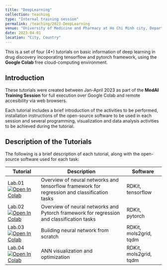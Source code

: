```yaml
---
title: "DeepLearning"
collection: teaching
type: "Internal training session"
permalink: /teaching/2023-DeepLearning
venue: "University of Medicine and Pharmacy at Ho Chi Minh city, Department of Organic Chemistry"
date: 2023-04-01
location: "City, Country"
---
```


This is a set of four (4+) tutorials on basic information of deep learning in drug discovery incoporating tensorflow and pytorch framework, using the **Google Colab** free cloud-computing environment.

## Introduction


These tutorials were created between Jan-April 2023 as part of the **MedAI Training Session** for full execution over Google Colab and remote accesibility via web browsers.

Each tutorial includes a brief introduction of the activities to be performed, installation instructions of the open-source software to be used in each session and several programming, visualization and data analysis activities to be achieved during the tutorial. 

## Description of the Tutorials

The following is a brief description of each tutorial, along with the open-source software used for each task:

| Tutorial | Description                           | Software                                                        |
|--------|-------------------------------------------------------------------------------------|-------------------------------------------------------------------------------------------------------------|
| Lab.01 [![Open In Colab](https://colab.research.google.com/assets/colab-badge.svg)](https://colab.research.google.com/github/TieuLongPhan/TieuLongPhan.github.io/blob/master/_teaching/Material/Cheminformatics/lab01-RDKIT_tutorial.ipynb) | Overview of neural networks and tensorflow framework for regression and classification tasks                         |    RDKit, tensorflow                                                                                                      |
| Lab.02 [![Open In Colab](https://colab.research.google.com/assets/colab-badge.svg)](https://colab.research.google.com/github/TieuLongPhan/TieuLongPhan.github.io/blob/master/_teaching/Material/Cheminformatics/lab02-SMILES_tutorials.ipynb) |Overview of neural networks and Pytorch framework for regression and classification tasks        | RDKit,  pytorch |
| Lab.03 [![Open In Colab](https://colab.research.google.com/assets/colab-badge.svg)](https://colab.research.google.com/github/TieuLongPhan/TieuLongPhan.github.io/blob/master/_teaching/Material/Cheminformatics/lab03-SMARTS_tutorials.ipynb) | Building neural network from scratch                                      | RDKit,  mols2grid, tqdm                                    |
| Lab.04 [![Open In Colab](https://colab.research.google.com/assets/colab-badge.svg)](https://colab.research.google.com/github/TieuLongPhan/TieuLongPhan.github.io/blob/master/_teaching/Material/Cheminformatics/lab03-SMARTS_tutorials.ipynb) | ANN visualization and optimization                                      | RDKit,  mols2grid, tqdm                                    |

